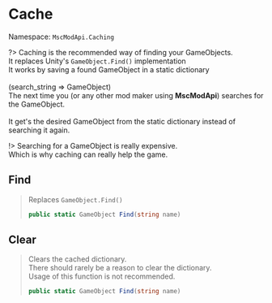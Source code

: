 # Cache

Namespace: ``MscModApi.Caching``

?> Caching is the recommended way of finding your GameObjects.<br/>It replaces Unity's ``GameObject.Find()`` implementation<br/>It works by saving a found GameObject in a static dictionary<br/><br/>(search_string => GameObject)<br/>The next time you (or any other mod maker using **MscModApi**) searches for the GameObject.<br/><br/>It get's the desired GameObject from the static dictionary instead of searching it again.

!> Searching for a GameObject is really expensive.  
Which is why caching can really help the game.

## Find
> Replaces ```GameObject.Find()```
> ```csharp
> public static GameObject Find(string name)
> ```

## Clear
> Clears the cached dictionary.  
> There should rarely be a reason to clear the dictionary.  
> Usage of this function is not recommended.
> ```csharp
> public static GameObject Find(string name)
> ```